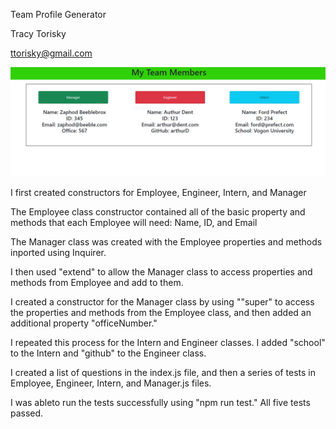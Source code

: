 Team Profile Generator

Tracy Torisky

ttorisky@gmail.com

![screenshot of team profile generator](./lib/assets/TeamProfileGenerator.png)

I first created constructors for Employee, Engineer, Intern, and Manager

The Employee class constructor contained all of the basic property and methods that each Employee will need:
Name, ID, and Email

The Manager class was created with the Employee properties and methods inported using Inquirer.  

I then used "extend" to allow the Manager class to access properties and methods from Employee and add to them.

I created a constructor for the Manager class by using ""super" to access the properties and methods from the Employee class,
and then added an additional property "officeNumber."

I repeated this process for the Intern and Engineer classes.  I added "school" to the Intern and "github" to the Engineer class.

I created a list of questions in the index.js file, and then a series of tests in Employee, Engineer, Intern, and Manager.js files.

I was ableto run the tests successfully using "npm run test."  All five tests passed.

